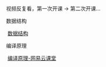 视频反复看，第一次开课 -> 第二次开课...



数据结构

​	[数据结构](http://mooc.study.163.com/course/1000033001?tid=1000044001#/info)

编译原理

​	[编译原理-网易云课堂](http://mooc.study.163.com/course/1000002001?tid=2001355028#/info)

